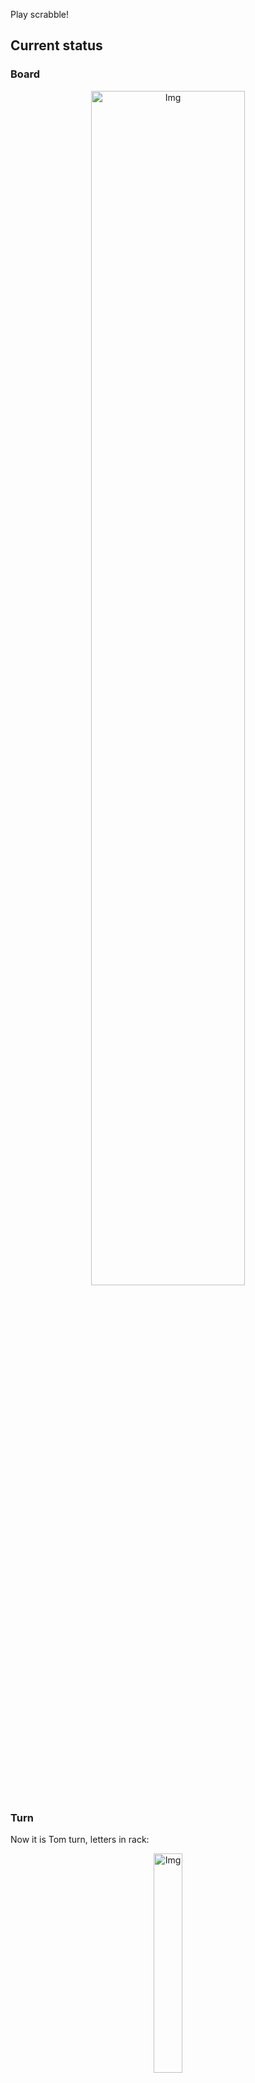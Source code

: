 
Play scrabble!
## Current status
### Board
<p align="center">
<img src="https://raw.githubusercontent.com/radosz99/radosz99/main/board.png" width=70% alt="Img"/>
    </p>
    
### Turn
Now it is Tom turn, letters in rack:
<p align="center">
<img src="https://raw.githubusercontent.com/radosz99/radosz99/main/rack.png" width=30% alt="Img"/>
</p>

### Game score
| Id | Player name | Points |
  | - | - | - |  
|0 | Tom | 66
|1 | Jerry | 46
## Make the move
Make the move and insert the letters by creating an [issue](https://github.com/radosz99/radosz99/issues/new?title=scrabble%7Cmove%7C7%3AA%3ARIDE&body=Just+push+%27Submit+new+issue%27+or+update+with+your+move.) according to the rules or...

## Possibly best moves  
Are you sure? :smiling_imp: :smiling_imp: :smiling_imp:
<details>
  <summary>Spoiler warning!</summary>
  
  | Id | Move | Issue link | Points |
  | - | - | - | - |  
|1| O:3:ycond | [scrabble&#124;move&#124;O:3:ycond](https://github.com/radosz99/radosz99/issues/new?title=scrabble%7Cmove%7CO%3A3%3Aycond&body=Just+push+%27Submit+new+issue%27+or+update+with+your+move.) | 45 
|2| N:1:gonif | [scrabble&#124;move&#124;N:1:gonif](https://github.com/radosz99/radosz99/issues/new?title=scrabble%7Cmove%7CN%3A1%3Agonif&body=Just+push+%27Submit+new+issue%27+or+update+with+your+move.) | 34 
|3| O:4:corny | [scrabble&#124;move&#124;O:4:corny](https://github.com/radosz99/radosz99/issues/new?title=scrabble%7Cmove%7CO%3A4%3Acorny&body=Just+push+%27Submit+new+issue%27+or+update+with+your+move.) | 30 
|4| N:1:frying | [scrabble&#124;move&#124;N:1:frying](https://github.com/radosz99/radosz99/issues/new?title=scrabble%7Cmove%7CN%3A1%3Afrying&body=Just+push+%27Submit+new+issue%27+or+update+with+your+move.) | 30 
|5| O:4:crony | [scrabble&#124;move&#124;O:4:crony](https://github.com/radosz99/radosz99/issues/new?title=scrabble%7Cmove%7CO%3A4%3Acrony&body=Just+push+%27Submit+new+issue%27+or+update+with+your+move.) | 30 
|6| N:0:fording | [scrabble&#124;move&#124;N:0:fording](https://github.com/radosz99/radosz99/issues/new?title=scrabble%7Cmove%7CN%3A0%3Afording&body=Just+push+%27Submit+new+issue%27+or+update+with+your+move.) | 28 
|7| O:4:conf | [scrabble&#124;move&#124;O:4:conf](https://github.com/radosz99/radosz99/issues/new?title=scrabble%7Cmove%7CO%3A4%3Aconf&body=Just+push+%27Submit+new+issue%27+or+update+with+your+move.) | 27 
|8| O:4:cony | [scrabble&#124;move&#124;O:4:cony](https://github.com/radosz99/radosz99/issues/new?title=scrabble%7Cmove%7CO%3A4%3Acony&body=Just+push+%27Submit+new+issue%27+or+update+with+your+move.) | 27 
|9| O:4:corf | [scrabble&#124;move&#124;O:4:corf](https://github.com/radosz99/radosz99/issues/new?title=scrabble%7Cmove%7CO%3A4%3Acorf&body=Just+push+%27Submit+new+issue%27+or+update+with+your+move.) | 27 
|10| O:4:cory | [scrabble&#124;move&#124;O:4:cory](https://github.com/radosz99/radosz99/issues/new?title=scrabble%7Cmove%7CO%3A4%3Acory&body=Just+push+%27Submit+new+issue%27+or+update+with+your+move.) | 27 
</details>
    
## Latest moves

| Id | Type | Move / Letters to replace | Created words / New letters | Date | Points | Player | Who |
| - | - | - | - | - | - | - | - |
|3| INSERT | 4:K:topic | ['TOPIC'] | 11/27/2022, 00:29:48 | 18 | Jerry | [radosz99](github.com/radosz99) |
|2| INSERT | L:3:zooey | ['ZOOEY'] | 11/27/2022, 00:29:08 | 34 | Tom | [radosz99](github.com/radosz99) |
|1| INSERT | J:5:jedi | ['JEDI'] | 11/27/2022, 00:27:22 | 28 | Jerry | [radosz99](github.com/radosz99) |
|0| INSERT | 7:H:middy | ['MIDDY'] | 11/27/2022, 00:24:54 | 32 | Tom | [radosz99](github.com/radosz99) |